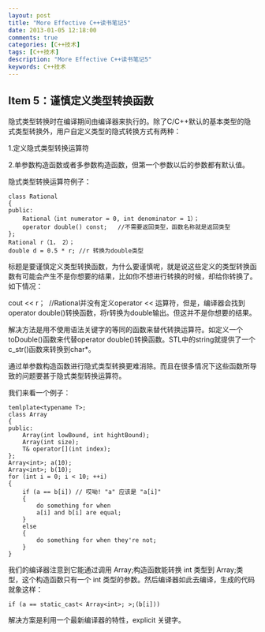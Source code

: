 ```yaml
---
layout: post
title: "More Effective C++读书笔记5"
date: 2013-01-05 12:18:00
comments: true
categories: [C++技术]
tags: [C++技术]
description: "More Effective C++读书笔记5"
keywords: C++技术
---
```


## Item 5：谨慎定义类型转换函数

隐式类型转换时在编译期间由编译器来执行的。除了C/C++默认的基本类型的隐式类型转换外，用户自定义类型的隐式转换方式有两种：

1.定义隐式类型转换运算符

2.单参数构造函数或者多参数构造函数，但第一个参数以后的参数都有默认值。

隐式类型转换运算符例子：
```
class Rational
{
public:
    Rational（int numerator = 0, int denominator = 1）；
    operator double() const;   //不需要返回类型，函数名称就是返回类型
};
Rational r（1， 2）；
double d = 0.5 * r; //r 转换为double类型
```
标题是要谨慎定义类型转换函数，为什么要谨慎呢，就是说这些定义的类型转换函数有可能会产生不是你想要的结果，比如你不想进行转换的时候，却给你转换了。如下情况：

cout << r；  //Rational并没有定义operator << 运算符，但是，编译器会找到operator double()转换函数，将r转换为double输出。但这并不是你想要的结果。

解决方法是用不使用语法关键字的等同的函数来替代转换运算符。如定义一个toDouble()函数来代替operator double()转换函数。STL中的string就提供了一个c_str()函数来转换到char*。

通过单参数构造函数进行隐式类型转换更难消除。而且在很多情况下这些函数所导致的问题要甚于隐式类型转换运算符。

我们来看一个例子：
```
temlplate<typename T>;
class Array
{
public:
    Array(int lowBound, int hightBound);
    Array(int size);
    T& operator[](int index);
};
Array<int>; a(10);
Array<int>; b(10);
for (int i = 0; i < 10; ++i)
{
    if (a == b[i]) // 哎呦! "a" 应该是 "a[i]"
    {
        do something for when
        a[i] and b[i] are equal;
    }
    else
    {
        do something for when they're not;
    }
}
```

我们的编译器注意到它能通过调用 Array<int>;构造函数能转换 int 类型到 Array<int>;类型，这个构造函数只有一个 int 类型的参数。然后编译器如此去编译，生成的代码就象这样：
```
if (a == static_cast< Array<int>; >;(b[i]))
```
解决方案是利用一个最新编译器的特性，explicit 关键字。
